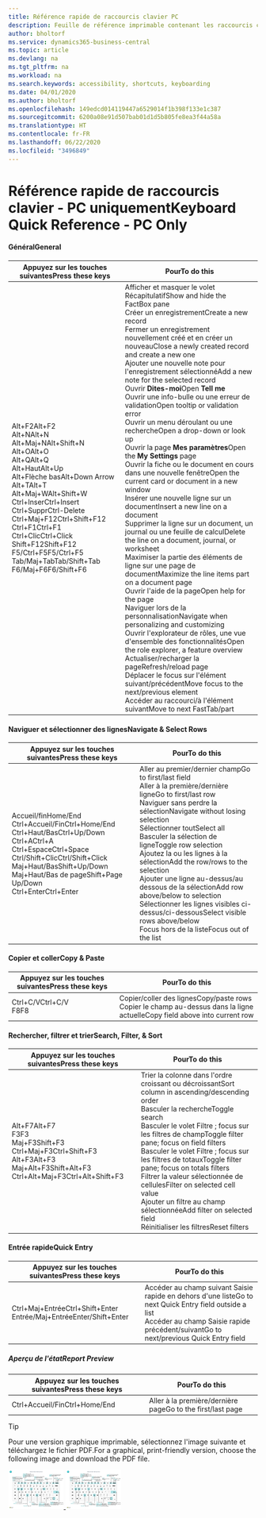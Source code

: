 ```yaml
---
title: Référence rapide de raccourcis clavier PC
description: Feuille de référence imprimable contenant les raccourcis clavier les plus populaires pour les utilisateurs de PC.
author: bholtorf
ms.service: dynamics365-business-central
ms.topic: article
ms.devlang: na
ms.tgt_pltfrm: na
ms.workload: na
ms.search.keywords: accessibility, shortcuts, keyboarding
ms.date: 04/01/2020
ms.author: bholtorf
ms.openlocfilehash: 149edcd014119447a6529014f1b398f133e1c387
ms.sourcegitcommit: 6200a08e91d507bab01d1d5b805fe8ea3f44a58a
ms.translationtype: HT
ms.contentlocale: fr-FR
ms.lasthandoff: 06/22/2020
ms.locfileid: "3496849"
---
```

# <a name="keyboard-quick-reference---pc-only"></a><span data-ttu-id="a1ed2-103">Référence rapide de raccourcis clavier - PC uniquement</span><span class="sxs-lookup"><span data-stu-id="a1ed2-103">Keyboard Quick Reference - PC Only</span></span>

#### <a name="general"></a><span data-ttu-id="a1ed2-104">Général</span><span class="sxs-lookup"><span data-stu-id="a1ed2-104">General</span></span>
|<span data-ttu-id="a1ed2-105">Appuyez sur les touches suivantes</span><span class="sxs-lookup"><span data-stu-id="a1ed2-105">Press these keys</span></span>|<span data-ttu-id="a1ed2-106">Pour</span><span class="sxs-lookup"><span data-stu-id="a1ed2-106">To do this</span></span>|  
|-|-|
|<span data-ttu-id="a1ed2-107">Alt+F2</span><span class="sxs-lookup"><span data-stu-id="a1ed2-107">Alt+F2</span></span><br /><span data-ttu-id="a1ed2-108">Alt+N</span><span class="sxs-lookup"><span data-stu-id="a1ed2-108">Alt+N</span></span><br /><span data-ttu-id="a1ed2-109">Alt+Maj+N</span><span class="sxs-lookup"><span data-stu-id="a1ed2-109">Alt+Shift+N</span></span><br /><span data-ttu-id="a1ed2-110">Alt+O</span><span class="sxs-lookup"><span data-stu-id="a1ed2-110">Alt+O</span></span><br /><span data-ttu-id="a1ed2-111">Alt+Q</span><span class="sxs-lookup"><span data-stu-id="a1ed2-111">Alt+Q</span></span><br /><span data-ttu-id="a1ed2-112">Alt+Haut</span><span class="sxs-lookup"><span data-stu-id="a1ed2-112">Alt+Up</span></span><br /><span data-ttu-id="a1ed2-113">Alt+Flèche bas</span><span class="sxs-lookup"><span data-stu-id="a1ed2-113">Alt+Down Arrow</span></span><br /><span data-ttu-id="a1ed2-114">Alt+T</span><span class="sxs-lookup"><span data-stu-id="a1ed2-114">Alt+T</span></span><br /><span data-ttu-id="a1ed2-115">Alt+Maj+W</span><span class="sxs-lookup"><span data-stu-id="a1ed2-115">Alt+Shift+W</span></span><br /><span data-ttu-id="a1ed2-116">Ctrl+Inser</span><span class="sxs-lookup"><span data-stu-id="a1ed2-116">Ctrl+Insert</span></span><br /><span data-ttu-id="a1ed2-117">Ctrl+Suppr</span><span class="sxs-lookup"><span data-stu-id="a1ed2-117">Ctrl-Delete</span></span><br /><span data-ttu-id="a1ed2-118">Ctrl+Maj+F12</span><span class="sxs-lookup"><span data-stu-id="a1ed2-118">Ctrl+Shift+F12</span></span><br /><span data-ttu-id="a1ed2-119">Ctrl+F1</span><span class="sxs-lookup"><span data-stu-id="a1ed2-119">Ctrl+F1</span></span><br /><span data-ttu-id="a1ed2-120">Ctrl+Clic</span><span class="sxs-lookup"><span data-stu-id="a1ed2-120">Ctrl+Click</span></span><br /><span data-ttu-id="a1ed2-121">Shift+F12</span><span class="sxs-lookup"><span data-stu-id="a1ed2-121">Shift+F12</span></span><br /><span data-ttu-id="a1ed2-122">F5/Ctrl+F5</span><span class="sxs-lookup"><span data-stu-id="a1ed2-122">F5/Ctrl+F5</span></span><br /><span data-ttu-id="a1ed2-123">Tab/Maj+Tab</span><span class="sxs-lookup"><span data-stu-id="a1ed2-123">Tab/Shift+Tab</span></span><br /><span data-ttu-id="a1ed2-124">F6/Maj+F6</span><span class="sxs-lookup"><span data-stu-id="a1ed2-124">F6/Shift+F6</span></span><br />|<span data-ttu-id="a1ed2-125">Afficher et masquer le volet Récapitulatif</span><span class="sxs-lookup"><span data-stu-id="a1ed2-125">Show and hide the FactBox pane</span></span><br /><span data-ttu-id="a1ed2-126">Créer un enregistrement</span><span class="sxs-lookup"><span data-stu-id="a1ed2-126">Create a new record</span></span><br /><span data-ttu-id="a1ed2-127">Fermer un enregistrement nouvellement créé et en créer un nouveau</span><span class="sxs-lookup"><span data-stu-id="a1ed2-127">Close a newly created record and create a new one</span></span><br /><span data-ttu-id="a1ed2-128">Ajouter une nouvelle note pour l'enregistrement sélectionné</span><span class="sxs-lookup"><span data-stu-id="a1ed2-128">Add a new note for the selected record</span></span><br /><span data-ttu-id="a1ed2-129">Ouvrir **Dites-moi**</span><span class="sxs-lookup"><span data-stu-id="a1ed2-129">Open **Tell me**</span></span><br /><span data-ttu-id="a1ed2-130">Ouvrir une info-bulle ou une erreur de validation</span><span class="sxs-lookup"><span data-stu-id="a1ed2-130">Open tooltip or validation error</span></span><br /><span data-ttu-id="a1ed2-131">Ouvrir un menu déroulant ou une recherche</span><span class="sxs-lookup"><span data-stu-id="a1ed2-131">Open a drop-down or look up</span></span><br /><span data-ttu-id="a1ed2-132">Ouvrir la page **Mes paramètres**</span><span class="sxs-lookup"><span data-stu-id="a1ed2-132">Open the **My Settings** page</span></span><br /><span data-ttu-id="a1ed2-133">Ouvrir la fiche ou le document en cours dans une nouvelle fenêtre</span><span class="sxs-lookup"><span data-stu-id="a1ed2-133">Open the current card or document in a new window</span></span><br /><span data-ttu-id="a1ed2-134">Insérer une nouvelle ligne sur un document</span><span class="sxs-lookup"><span data-stu-id="a1ed2-134">Insert a new line on a document</span></span><br /><span data-ttu-id="a1ed2-135">Supprimer la ligne sur un document, un journal ou une feuille de calcul</span><span class="sxs-lookup"><span data-stu-id="a1ed2-135">Delete the line on a document, journal, or worksheet</span></span><br /><span data-ttu-id="a1ed2-136">Maximiser la partie des éléments de ligne sur une page de document</span><span class="sxs-lookup"><span data-stu-id="a1ed2-136">Maximize the line items part on a document page</span></span><br /><span data-ttu-id="a1ed2-137">Ouvrir l'aide de la page</span><span class="sxs-lookup"><span data-stu-id="a1ed2-137">Open help for the page</span></span><br /><span data-ttu-id="a1ed2-138">Naviguer lors de la personnalisation</span><span class="sxs-lookup"><span data-stu-id="a1ed2-138">Navigate when personalizing and customizing</span></span><br /><span data-ttu-id="a1ed2-139">Ouvrir l'explorateur de rôles, une vue d'ensemble des fonctionnalités</span><span class="sxs-lookup"><span data-stu-id="a1ed2-139">Open the role explorer, a feature overview</span></span><br /><span data-ttu-id="a1ed2-140">Actualiser/recharger la page</span><span class="sxs-lookup"><span data-stu-id="a1ed2-140">Refresh/reload page</span></span><br /><span data-ttu-id="a1ed2-141">Déplacer le focus sur l'élément suivant/précédent</span><span class="sxs-lookup"><span data-stu-id="a1ed2-141">Move focus to the next/previous element</span></span><br /><span data-ttu-id="a1ed2-142">Accéder au raccourci/à l'élément suivant</span><span class="sxs-lookup"><span data-stu-id="a1ed2-142">Move to next FastTab/part</span></span>|

#### <a name="navigate--select-rows"></a><span data-ttu-id="a1ed2-143">Naviguer et sélectionner des lignes</span><span class="sxs-lookup"><span data-stu-id="a1ed2-143">Navigate & Select Rows</span></span>
|<span data-ttu-id="a1ed2-144">Appuyez sur les touches suivantes</span><span class="sxs-lookup"><span data-stu-id="a1ed2-144">Press these keys</span></span>|<span data-ttu-id="a1ed2-145">Pour</span><span class="sxs-lookup"><span data-stu-id="a1ed2-145">To do this</span></span>|
|-|-|
|<span data-ttu-id="a1ed2-146">Accueil/fin</span><span class="sxs-lookup"><span data-stu-id="a1ed2-146">Home/End</span></span><br /><span data-ttu-id="a1ed2-147">Ctrl+Accueil/Fin</span><span class="sxs-lookup"><span data-stu-id="a1ed2-147">Ctrl+Home/End</span></span> <br /><span data-ttu-id="a1ed2-148">Ctrl+Haut/Bas</span><span class="sxs-lookup"><span data-stu-id="a1ed2-148">Ctrl+Up/Down</span></span><br /><span data-ttu-id="a1ed2-149">Ctrl+A</span><span class="sxs-lookup"><span data-stu-id="a1ed2-149">Ctrl+A</span></span> <br /><span data-ttu-id="a1ed2-150">Ctrl+Espace</span><span class="sxs-lookup"><span data-stu-id="a1ed2-150">Ctrl+Space</span></span><br /><span data-ttu-id="a1ed2-151">Ctrl/Shift+Clic</span><span class="sxs-lookup"><span data-stu-id="a1ed2-151">Ctrl/Shift+Click</span></span><br /><span data-ttu-id="a1ed2-152">Maj+Haut/Bas</span><span class="sxs-lookup"><span data-stu-id="a1ed2-152">Shift+Up/Down</span></span><br /><span data-ttu-id="a1ed2-153">Maj+Haut/Bas de page</span><span class="sxs-lookup"><span data-stu-id="a1ed2-153">Shift+Page Up/Down</span></span><br /><span data-ttu-id="a1ed2-154">Ctrl+Enter</span><span class="sxs-lookup"><span data-stu-id="a1ed2-154">Ctrl+Enter</span></span>|<span data-ttu-id="a1ed2-155">Aller au premier/dernier champ</span><span class="sxs-lookup"><span data-stu-id="a1ed2-155">Go to first/last field</span></span><br /><span data-ttu-id="a1ed2-156">Aller à la première/dernière ligne</span><span class="sxs-lookup"><span data-stu-id="a1ed2-156">Go to first/last row</span></span><br /><span data-ttu-id="a1ed2-157">Naviguer sans perdre la sélection</span><span class="sxs-lookup"><span data-stu-id="a1ed2-157">Navigate without losing selection</span></span><br /><span data-ttu-id="a1ed2-158">Sélectionner tout</span><span class="sxs-lookup"><span data-stu-id="a1ed2-158">Select all</span></span><br /><span data-ttu-id="a1ed2-159">Basculer la sélection de ligne</span><span class="sxs-lookup"><span data-stu-id="a1ed2-159">Toggle row selection</span></span><br /> <span data-ttu-id="a1ed2-160">Ajoutez la ou les lignes à la sélection</span><span class="sxs-lookup"><span data-stu-id="a1ed2-160">Add the row/rows to the selection</span></span><br /><span data-ttu-id="a1ed2-161">Ajouter une ligne au-dessus/au dessous de la sélection</span><span class="sxs-lookup"><span data-stu-id="a1ed2-161">Add row above/below to selection</span></span><br /><span data-ttu-id="a1ed2-162">Sélectionner les lignes visibles ci-dessus/ci-dessous</span><span class="sxs-lookup"><span data-stu-id="a1ed2-162">Select visible rows above/below</span></span> <br /><span data-ttu-id="a1ed2-163">Focus hors de la liste</span><span class="sxs-lookup"><span data-stu-id="a1ed2-163">Focus out of the list</span></span>|

#### <a name="copy--paste"></a><span data-ttu-id="a1ed2-164">Copier et coller</span><span class="sxs-lookup"><span data-stu-id="a1ed2-164">Copy & Paste</span></span>
|<span data-ttu-id="a1ed2-165">Appuyez sur les touches suivantes</span><span class="sxs-lookup"><span data-stu-id="a1ed2-165">Press these keys</span></span>|<span data-ttu-id="a1ed2-166">Pour</span><span class="sxs-lookup"><span data-stu-id="a1ed2-166">To do this</span></span>|
|-|-|
|<span data-ttu-id="a1ed2-167">Ctrl+C/V</span><span class="sxs-lookup"><span data-stu-id="a1ed2-167">Ctrl+C/V</span></span><br /><span data-ttu-id="a1ed2-168">F8</span><span class="sxs-lookup"><span data-stu-id="a1ed2-168">F8</span></span>|<span data-ttu-id="a1ed2-169">Copier/coller des lignes</span><span class="sxs-lookup"><span data-stu-id="a1ed2-169">Copy/paste rows</span></span><br /><span data-ttu-id="a1ed2-170">Copier le champ au-dessus dans la ligne actuelle</span><span class="sxs-lookup"><span data-stu-id="a1ed2-170">Copy field above into current row</span></span>|

#### <a name="search-filter--sort"></a><span data-ttu-id="a1ed2-171">Rechercher, filtrer et trier</span><span class="sxs-lookup"><span data-stu-id="a1ed2-171">Search, Filter, & Sort</span></span>
|<span data-ttu-id="a1ed2-172">Appuyez sur les touches suivantes</span><span class="sxs-lookup"><span data-stu-id="a1ed2-172">Press these keys</span></span>|<span data-ttu-id="a1ed2-173">Pour</span><span class="sxs-lookup"><span data-stu-id="a1ed2-173">To do this</span></span>|
|-|-|
|<span data-ttu-id="a1ed2-174">Alt+F7</span><span class="sxs-lookup"><span data-stu-id="a1ed2-174">Alt+F7</span></span><br /><span data-ttu-id="a1ed2-175">F3</span><span class="sxs-lookup"><span data-stu-id="a1ed2-175">F3</span></span><br /><span data-ttu-id="a1ed2-176">Maj+F3</span><span class="sxs-lookup"><span data-stu-id="a1ed2-176">Shift+F3</span></span><br /><span data-ttu-id="a1ed2-177">Ctrl+Maj+F3</span><span class="sxs-lookup"><span data-stu-id="a1ed2-177">Ctrl+Shift+F3</span></span><br /><span data-ttu-id="a1ed2-178">Alt+F3</span><span class="sxs-lookup"><span data-stu-id="a1ed2-178">Alt+F3</span></span><br /><span data-ttu-id="a1ed2-179">Maj+Alt+F3</span><span class="sxs-lookup"><span data-stu-id="a1ed2-179">Shift+Alt+F3</span></span><br /><span data-ttu-id="a1ed2-180">Ctrl+Alt+Maj+F3</span><span class="sxs-lookup"><span data-stu-id="a1ed2-180">Ctrl+Alt+Shift+F3</span></span>|<span data-ttu-id="a1ed2-181">Trier la colonne dans l'ordre croissant ou décroissant</span><span class="sxs-lookup"><span data-stu-id="a1ed2-181">Sort column in ascending/descending order</span></span><br /><span data-ttu-id="a1ed2-182">Basculer la recherche</span><span class="sxs-lookup"><span data-stu-id="a1ed2-182">Toggle search</span></span><br /><span data-ttu-id="a1ed2-183">Basculer le volet Filtre ; focus sur les filtres de champ</span><span class="sxs-lookup"><span data-stu-id="a1ed2-183">Toggle filter pane; focus on field filters</span></span><br /><span data-ttu-id="a1ed2-184">Basculer le volet Filtre ; focus sur les filtres de totaux</span><span class="sxs-lookup"><span data-stu-id="a1ed2-184">Toggle filter pane; focus on totals filters</span></span><br /><span data-ttu-id="a1ed2-185">Filtrer la valeur sélectionnée de cellules</span><span class="sxs-lookup"><span data-stu-id="a1ed2-185">Filter on selected cell value</span></span><br /><span data-ttu-id="a1ed2-186">Ajouter un filtre au champ sélectionnée</span><span class="sxs-lookup"><span data-stu-id="a1ed2-186">Add filter on selected field</span></span><br /><span data-ttu-id="a1ed2-187">Réinitialiser les filtres</span><span class="sxs-lookup"><span data-stu-id="a1ed2-187">Reset filters</span></span>|

#### <a name="quick-entry"></a><span data-ttu-id="a1ed2-188">Entrée rapide</span><span class="sxs-lookup"><span data-stu-id="a1ed2-188">Quick Entry</span></span>
|<span data-ttu-id="a1ed2-189">Appuyez sur les touches suivantes</span><span class="sxs-lookup"><span data-stu-id="a1ed2-189">Press these keys</span></span>|<span data-ttu-id="a1ed2-190">Pour</span><span class="sxs-lookup"><span data-stu-id="a1ed2-190">To do this</span></span>|
|-|-|
|<span data-ttu-id="a1ed2-191">Ctrl+Maj+Entrée</span><span class="sxs-lookup"><span data-stu-id="a1ed2-191">Ctrl+Shift+Enter</span></span><br /><span data-ttu-id="a1ed2-192">Entrée/Maj+Entrée</span><span class="sxs-lookup"><span data-stu-id="a1ed2-192">Enter/Shift+Enter</span></span>|<span data-ttu-id="a1ed2-193">Accéder au champ suivant Saisie rapide en dehors d'une liste</span><span class="sxs-lookup"><span data-stu-id="a1ed2-193">Go to next Quick Entry field outside a list</span></span><br /><span data-ttu-id="a1ed2-194">Accéder au champ Saisie rapide précédent/suivant</span><span class="sxs-lookup"><span data-stu-id="a1ed2-194">Go to next/previous Quick Entry field</span></span>|


##### <a name="report-preview"></a><span data-ttu-id="a1ed2-195">Aperçu de l'état</span><span class="sxs-lookup"><span data-stu-id="a1ed2-195">Report Preview</span></span>
|<span data-ttu-id="a1ed2-196">Appuyez sur les touches suivantes</span><span class="sxs-lookup"><span data-stu-id="a1ed2-196">Press these keys</span></span>|<span data-ttu-id="a1ed2-197">Pour</span><span class="sxs-lookup"><span data-stu-id="a1ed2-197">To do this</span></span>|
|-|-|
|<span data-ttu-id="a1ed2-198">Ctrl+Accueil/Fin</span><span class="sxs-lookup"><span data-stu-id="a1ed2-198">Ctrl+Home/End</span></span>|<span data-ttu-id="a1ed2-199">Aller à la première/dernière page</span><span class="sxs-lookup"><span data-stu-id="a1ed2-199">Go to the first/last page</span></span>|

> [!TIP]
> <span data-ttu-id="a1ed2-200">Pour une version graphique imprimable, sélectionnez l'image suivante et téléchargez le fichier PDF.</span><span class="sxs-lookup"><span data-stu-id="a1ed2-200">For a graphical, print-friendly version, choose the following image and download the PDF file.</span></span>
>
> <span data-ttu-id="a1ed2-201">[ ![](media/keyboard_shortcut_inline.png) ](media/keyboard_shortcuts.pdf "Icône qui ouvre un PDF")</span><span class="sxs-lookup"><span data-stu-id="a1ed2-201">[ ![](media/keyboard_shortcut_inline.png) ](media/keyboard_shortcuts.pdf "Icon that opens a PDF")</span></span>
